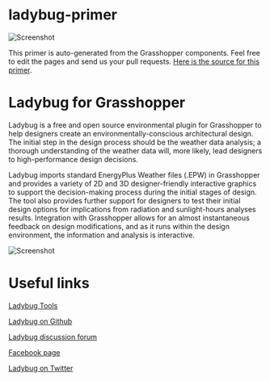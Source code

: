 # ladybug-primer

![Screenshot](https://raw.githubusercontent.com/ladybug-tools/ladybug-tools.github.io/307802cc06cc0c6f49051a9b0f3cea3cd935a3b1/images/graph/ladybug.png)

This primer is auto-generated from the Grasshopper components. Feel free to edit the pages and send us your pull requests. [Here is the source for this primer](https://github.com/mostaphaRoudsari/ladybug-primer).


Ladybug for Grasshopper
========================================
Ladybug is a free and open source environmental plugin for Grasshopper to help designers create an environmentally-conscious architectural design.  The initial step in the design process should be the weather data analysis; a thorough understanding of the weather data will, more likely, lead designers to high-performance design decisions.

Ladybug imports standard EnergyPlus Weather files (.EPW) in Grasshopper and provides a variety of 2D and 3D designer-friendly interactive graphics to support the decision-making process during the initial stages of design. The tool also provides further support for designers to test their initial design options for implications from radiation and sunlight-hours analyses results. Integration with Grasshopper allows for an almost instantaneous feedback on design modifications, and as it runs within the design environment, the information and analysis is interactive.

![Screenshot](http://api.ning.com/files/n6JmThHrscbO0NxgLueUYrQPy4fLA8xdzP2COHyD1QEQ3DwfUxXlyjBtQMAxuSYvCXRAw0TfZ25DeARWbsMBKw0*wFlKWzeT/Untitledpresentation.png?width=1200)

Useful links
========================================
[Ladybug Tools](http://ladybug.tools)

[Ladybug on Github](https://github.com/mostaphaRoudsari/ladybug)

[Ladybug discussion forum](http://discourse.ladybug.tools)

[Facebook page](https://www.facebook.com/LadybugTools)

[Ladybug on Twitter](https://www.twitter.com/ladybug_tools)
